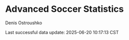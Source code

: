 # Advanced Soccer Statistics
Denis Ostroushko

<!-- gfm -->

Last successful data update: 2025-06-20 10:17:13 CST
